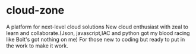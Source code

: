 # cloud-zone
A platform for next-level cloud solutions
New cloud enthusiast with zeal to learn and collaborate.(Json, javascript,IAC and python got my blood racing like Bolt's got nothing on me)
For those new to coding but ready to put in the work to make it work.

